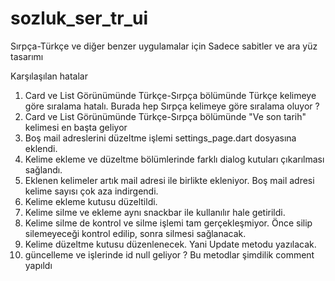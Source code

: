 # sozluk_ser_tr_ui

Sırpça-Türkçe ve diğer benzer uygulamalar için
Sadece sabitler ve ara yüz tasarımı

Karşılaşılan hatalar 
1. Card ve List Görünümünde Türkçe-Sırpça bölümünde Türkçe kelimeye göre sıralama hatalı. 
    Burada hep Sırpça kelimeye göre sıralama oluyor ?
2. Card ve List Görünümünde Türkçe-Sırpça bölümünde "Ve son tarih" kelimesi en başta geliyor
3. Boş mail adreslerini düzeltme işlemi settings_page.dart dosyasına eklendi.
4. Kelime ekleme ve düzeltme bölümlerinde farklı dialog kutuları çıkarılması sağlandı.
5. Eklenen kelimeler artık mail adresi ile birlikte ekleniyor. Boş mail adresi kelime sayısı çok aza indirgendi.
6. Kelime ekleme kutusu düzeltildi.
7. Kelime silme ve ekleme aynı snackbar ile kullanılır hale getirildi.
8. Kelime silme de kontrol ve silme işlemi tam gerçekleşmiyor. Önce silip silemeyeceği kontrol edilip, sonra silmesi sağlanacak.
9. Kelime düzeltme kutusu düzenlenecek. Yani Update metodu yazılacak.
10. güncelleme ve işlerinde id null geliyor ? Bu metodlar şimdilik comment yapıldı